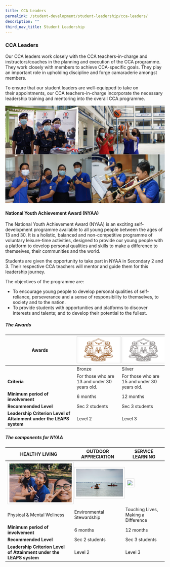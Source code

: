 ```yaml
---
title: CCA Leaders
permalink: /student-development/student-leadership/cca-leaders/
description: ""
third_nav_title: Student Leadership
---
```

### CCA Leaders

Our CCA leaders work closely with the CCA teachers-in-charge and instructors/coaches in the planning and execution of the CCA programme. They work closely with members to achieve CCA-specific goals. They play an important role in upholding discipline and forge camaraderie amongst members.

To ensure that our student leaders are well-equipped to take on their appointments, our CCA teachers-in-charge incorporate the necessary leadership training and mentoring into the overall CCA programme.

![](/images/ccaldrs.jpg)

#### National Youth Achievement Award (NYAA)

The National Youth Achievement Award (NYAA) is an exciting self-development programme available to all young people between the ages of 13 and 30. It is a holistic, balanced and non-competitive programme of voluntary leisure-time activities, designed to provide our young people with a platform to develop personal qualities and skills to make a difference to themselves, their communities and the world.

Students are given the opportunity to take part in NYAA in Secondary 2 and 3. Their respective CCA teachers will mentor and guide them for this leadership journey.

The objectives of the programme are: 
* To encourage young people to develop personal qualities of self-reliance, perseverance and a sense of responsibility to themselves, to society and to the nation.
* To provide students with opportunities and platforms to discover interests and talents; and to develop their potential to the fullest.

##### The Awards


| Awards | <img src="/images/Student%20Leadership/nyaa_bronze.png" style="width:200px; border:0.5px solid Gainsboro; padding: 5px; Align: Left">| <img src="/images/Student%20Leadership/nyaa_silver.png" style="width:200px; border:0.5px solid Gainsboro; padding: 5px; Align: Left">|
| -------- | -------- | -------- |
||Bronze|Silver|
|<b>Criteria|For those who are 13 and under 30 years old.|For those who are 15 and under 30 years old.|
|<b>Minimum period of involvement|6 months|12 months|
|<b>Recommended Level|Sec 2 students|Sec 3 students|
|<b>Leadership Criterion Level of Attainment under the LEAPS system|Level 2|Level 3|

##### The components for NYAA
	
|HEALTHY LIVING|OUTDOOR APPRECIATION|SERVICE LEARNING|
| -------- | -------- | -------- |
|<img src="/images/Student%20Leadership/nyaa_hl.png" style="width:250px; border:0.5px solid Gainsboro; padding: 5px; Align: Left">|<img src="/images/Student%20Leadership/nyaa_oa.png" style="width:250px; border:0.5px solid Gainsboro; padding: 5px; Align: Left">|<img src="/images/Student%20Leadership/nyaa_sl.png" style="width:200px; border:0.5px solid Gainsboro; padding: 5px; Align: Left">|
|Physical & Mental Wellness|Environmental Stewardship|Touching Lives, Making a Difference|
|<b>Minimum period of involvement|6 months|12 months|
|<b>Recommended Level|Sec 2 students|Sec 3 students|
|<b>Leadership Criterion Level of Attainment under the LEAPS system|Level 2|Level 3|